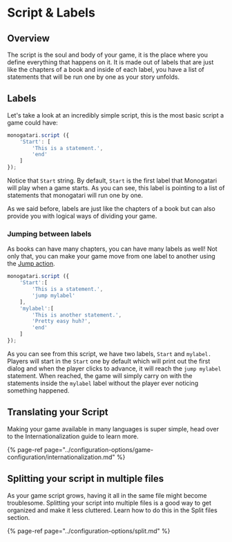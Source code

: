 # Script & Labels

## Overview

The script is the soul and body of your game, it is the place where you define everything that happens on it. It is made out of labels that are just like the chapters of a book and inside of each label, you have a list of statements that will be run one by one as your story unfolds.

## Labels

Let's take a look at an incredibly simple script, this is the most basic script a game could have:

```javascript
monogatari.script ({
    'Start': [
        'This is a statement.',
        'end'
    ]
});
```

Notice that `Start` string. By default, `Start` is the first label that Monogatari will play when a game starts. As you can see, this label is pointing to a list of statements that monogatari will run one by one.

As we said before, labels are just like the chapters of a book but can also provide you with logical ways of dividing your game. 

### Jumping between labels

As books can have many chapters, you can have many labels as well! Not only that, you can make your game move from one label to another using the [Jump action](../script-actions/jump.md).

```javascript
monogatari.script ({
    'Start':[
        'This is a statement.',
        'jump mylabel'
    ],
    'mylabel':[
        'This is another statement.',
        'Pretty easy huh?',
        'end'
    ]
});
```

As you can see from this script, we have two labels, `Start` and `mylabel.` Players will start in the `Start` one by default which will print out the first dialog and when the player clicks to advance, it will reach the `jump mylabel` statement. When reached, the game will simply carry on  with the statements inside the `mylabel` label without the player ever noticing something happened.

## Translating your  Script

Making your game available in many languages is super simple, head over to the Internationalization guide to learn more.

{% page-ref page="../configuration-options/game-configuration/internationalization.md" %}

## Splitting your script in multiple files

As your game script grows, having it all in the same file might become troublesome. Splitting your script into multiple files is a good way to get organized and make it less cluttered. Learn how to do this in the Split files section.

{% page-ref page="../configuration-options/split.md" %}



